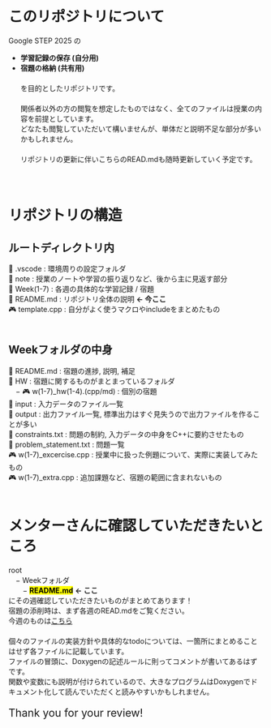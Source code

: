 # このリポジトリについて
Google STEP 2025 の　  
- **学習記録の保存 (自分用)**　  
- **宿題の格納 (共有用)**　  
　  
を目的としたリポジトリです。　  
　  
関係者以外の方の閲覧を想定したものではなく、全てのファイルは授業の内容を前提としています。　  
どなたも閲覧していただいて構いませんが、単体だと説明不足な部分が多いかもしれません。　  
　  
リポジトリの更新に伴いこちらのREAD.mdも随時更新していく予定です。　  
　  
　  
# リポジトリの構造　  
## ルートディレクトリ内　  
📂 .vscode : 環境周りの設定フォルダ　  
📂 note : 授業のノートや学習の振り返りなど、後から主に見返す部分　  
📂 Week(1-7) : 各週の具体的な学習記録 / 宿題　  
📕 README.md : リポジトリ全体の説明 **← 今ここ**　  
🎮 template.cpp : 自分がよく使うマクロやincludeをまとめたもの　  
　  
## Weekフォルダの中身　  
📕 README.md : 宿題の進捗, 説明, 補足　  
📂 HW : 宿題に関するものがまとまっているフォルダ　  
　− 🎮 w(1-7)_hw(1-4).(cpp/md) : 個別の宿題　  
📂 input : 入力データのファイル一覧　  
📁 output : 出力ファイル一覧, 標準出力はすぐ見失うので出力ファイルを作ることが多い　  
📄 constraints.txt : 問題の制約, 入力データの中身をC++に要約させたもの　  
📄 problem_statement.txt : 問題一覧　  
🎮 w(1-7)_excercise.cpp : 授業中に扱った例題について、実際に実装してみたもの　  
🎮 w(1-7)_extra.cpp : 追加課題など、宿題の範囲に含まれないもの　  
　  
# メンターさんに確認していただきたいところ　  
root　  
　− Weekフォルダ　  
　　− <mark>**README.md**</mark> **← ここ**　  
にその週確認していただきたいものがまとめてあります！　  
宿題の添削時は、まず各週のREAD.mdをご覧ください。　  
今週のものは[こちら](https://github.com/ponzudomo/google-step/blob/main/Week2/README.md)　  
　  
個々のファイルの実装方針や具体的なtodoについては、一箇所にまとめることはせず各ファイルに記載しています。　  
ファイルの冒頭に、Doxygenの記述ルールに則ってコメントが書いてあるはずです。　  
関数や変数にも説明が付けられているので、大きなプログラムはDoxygenでドキュメント化して読んでいただくと読みやすいかもしれません。　  
　  
<span style="font-size:150%">Thank you for your review!</span>

